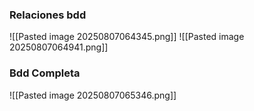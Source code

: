 ### Relaciones bdd   
![[Pasted image 20250807064345.png]]
![[Pasted image 20250807064941.png]]
### Bdd Completa

![[Pasted image 20250807065346.png]]
